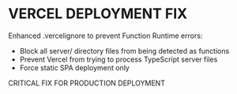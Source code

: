 # VERCEL DEPLOYMENT FIX

Enhanced .vercelignore to prevent Function Runtime errors:

- Block all server/ directory files from being detected as functions
- Prevent Vercel from trying to process TypeScript server files
- Force static SPA deployment only

CRITICAL FIX FOR PRODUCTION DEPLOYMENT
